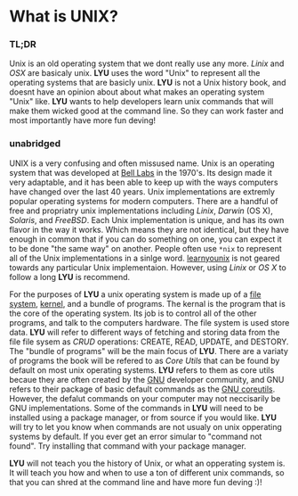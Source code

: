 # What is UNIX?

### TL;DR
Unix is an old operating system that we dont really use any more. _Linix_ and _OSX_ are basicaly unix. **LYU** uses the word "Unix" to represent all the operating systems that are basicly unix. **LYU** is not a Unix history book, and doesnt have an opinion about about what makes an operating system "Unix" like. **LYU** wants to help developers learn unix commands that will make them wicked good at the command line. So they can work faster and most importantly have more fun deving!  
 
### unabridged
UNIX is a very confusing and often missused name. Unix is an operating system that was developed at [Bell Labs](https://en.wikipedia.org/wiki/Bell_Labs) in the 1970's. Its design made it very adaptable, and it has been able to keep up with the ways computers have changed over the last 40 years. Unix implementations are extremly popular operating systems for modern computers. There are a handful of free and propriatry unix implementations including _Linix_, _Darwin_ (OS X), _Solaris_, and _FreeBSD_. Each Unix implementation is unique, and has its own flavor in the way it works. Which means they are not identical, but they have enough in common that if you can do something on one, you can expect it to be done "the same way" on another. People often use `*nix` to represent all of the Unix implementations in a sinlge word. [learnyounix](README.md) is not geared towards any particular Unix implementaion. However, using _Linix_ or _OS X_ to follow a long **LYU** is recommend.  

For the purposes of **LYU** a unix operating system is made up of a [file system](https://en.wikipedia.org/wiki/File_system), [kernel](https://en.wikipedia.org/wiki/Kernel_(operating_system)), and a bundle of programs. The kernal is the program that is the core of the operating system. Its job is to control all of the other programs, and talk to the computers hardware. The file system is used store data. **LYU** will refer to different ways of fetching and storing data from the file file sysem as _CRUD_ operations: CREATE, READ, UPDATE, and DESTORY. The "bundle of programs" will be the main focus of **LYU**. There are a variaty of programs the book will be refered to as _Core Utils_ that can be found by default on most unix operating systems. **LYU** refers to them as core utils becaue they are often created by the [GNU](http://www.gnu.org/) developer community, and GNU refers to their package of basic default commands as the [GNU coreutils](http://www.gnu.org/software/coreutils/coreutils.html). However, the defalut commands on your computer may not neccisarily be GNU implementations. Some of the commands in **LYU** will need to be installed using a package manager, or from source if you would like. **LYU** will try to let you know when commands are not usualy on unix opperating systems by default. If you ever get an error simular to "command not found". Try installing that command with your package manager.  

**LYU** will not teach you the history of Unix, or what an opperating system is. It will teach you how and when to use a ton of different unix commands, so that you can shred at the command line and have more fun deving :)!  

